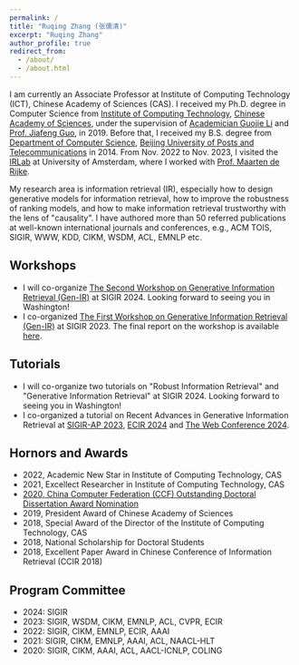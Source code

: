 ```yaml
---
permalink: /
title: "Ruqing Zhang (张儒清)"
excerpt: "Ruqing Zhang"
author_profile: true
redirect_from: 
  - /about/
  - /about.html
---
```


I am currently an Associate Professor at Institute of Computing Technology (ICT), Chinese Academy of Sciences (CAS). I received my Ph.D. degree in Computer Science from <a href='http://www.ict.ac.cn'>Institute of Computing Technology</a>, <a href='http://www.cas.cn'>Chinese Academy of Sciences</a>, under the supervision of <a href='http://www.ict.cas.cn/sourcedb/cn/jssrck/200909/t20090917_2496654.html'> Academician Guojie Li</a> and <a href='https://scholar.google.com/citations?user=nD0I3PUAAAAJ&hl=en'>Prof. Jiafeng Guo</a>, in 2019. Before that, I received my B.S. degree from <a href='https://scs.bupt.edu.cn'>Department of Computer Science</a>, <a href='https://www.bupt.edu.cn'>Beijing University of Posts and Telecommunications</a> in 2014. From Nov. 2022 to Nov. 2023, I visited the <a href='https://irlab.science.uva.nl/'>IRLab</a> at University of Amsterdam, where I worked with <a href='https://staff.fnwi.uva.nl/m.derijke/'>Prof. Maarten de Rijke</a>. 

My research area is information retrieval (IR), especially how to design generative models for information retrieval, how to improve the robustness of ranking models, and how to make information retrieval trustworthy with the lens of "causality". I have authored more than 50 referred publications at well-known international journals and conferences, e.g., ACM TOIS, SIGIR, WWW, KDD, CIKM, WSDM, ACL, EMNLP etc. 


Workshops
------
<ul>
<li>
I will co-organize <a href='https://coda.io/@sigir/gen-ir-24'>The Second Workshop on Generative Information Retrieval (Gen-IR)</a> at SIGIR 2024. Looking forward to seeing you in Washington! 
</li>
<li>
I co-organized <a href='https://coda.io/@sigir/gen-ir'>The First Workshop on Generative Information Retrieval (Gen-IR)</a> at SIGIR 2023. The final report on the workshop is available <a href='https://dl.acm.org/doi/pdf/10.1145/3642979.3642995'>here</a>.
</li>
</ul>

Tutorials
------
<ul>
<li>
I will co-organize two tutorials on "Robust Information Retrieval" and "Generative Information Retrieval" at SIGIR 2024. Looking forward to seeing you in Washington! 
</li>
<li>
I co-organized a tutorial on Recent Advances in Generative Information Retrieval at <a href='https://sigir-ap2023-generative-ir.github.io/'>SIGIR-AP 2023</a>, <a href='https://ecir2024-generativeir.github.io/'>ECIR 2024</a> and <a href='https://TheWebConf2024-generative-IR.github.io'>The Web Conference 2024</a>.
</li>
</ul>

Hornors and Awards
------
<ul>
 <li>
2022, Academic New Star in Institute of Computing Technology, CAS
</li>
 <li>
2021, Excellect Researcher in Institute of Computing Technology, CAS
</li>
<li>
<a href='https://www.ccf.org.cn/yxbsxwlwjtm/2021-01-14/721439.shtml'>2020, China Computer Federation (CCF) Outstanding Doctoral Dissertation Award Nomination </a>
 </li>
<li>
2019, President Award of Chinese Academy of Sciences
</li>
<li>
2018, Special Award of the Director of the Institute of Computing Technology, CAS
</li>
<li>
2018, National Scholarship for Doctoral Students
</li>
<li>
2018, Excellent Paper Award in Chinese Conference of Information Retrieval (CCIR 2018)
</li>
</ul>

Program Committee
------
<ul>
 <li>
 2024: SIGIR
</li>
 <li>
 2023: SIGIR, WSDM, CIKM, EMNLP, ACL, CVPR, ECIR
</li>
 <li>
 2022: SIGIR, CIKM, EMNLP, ECIR, AAAI
</li>
 <li>
 2021: SIGIR, CIKM, EMNLP, AAAI, ACL, NAACL-HLT
</li>
 <li>
 2020: SIGIR, CIKM, AAAI, ACL, AACL-ICNLP, COLING
</li>

</ul>

<style>
.container{
  width: 100%;
  text-align: center;
}
</style>


